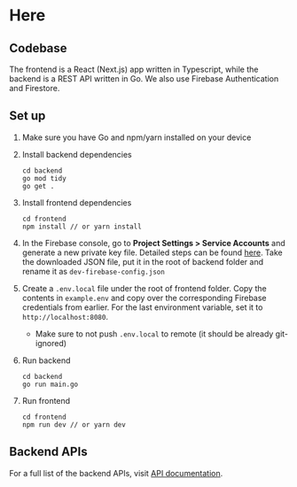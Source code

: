 # Here

## Codebase

The frontend is a React (Next.js) app written in Typescript, while the backend is a REST API written in Go. We also use Firebase Authentication and Firestore.

## Set up
1. Make sure you have Go and npm/yarn installed on your device
2. Install backend dependencies
    ```
    cd backend
    go mod tidy
    go get .
    ```
3. Install frontend dependencies
    ```
    cd frontend
    npm install // or yarn install
    ```


4. In the Firebase console, go to **Project Settings > Service Accounts** and generate a new private key file. Detailed steps can be found [here](https://firebase.google.com/docs/admin/setup#initialize-sdk). Take the downloaded JSON file, put it in the root of backend folder and rename it as `dev-firebase-config.json`

5. Create a `.env.local` file under the root of frontend folder. Copy the contents in `example.env` and copy over the corresponding Firebase credentials from earlier. For the last environment variable, set it to `http://localhost:8080`.

    - Make sure to not push `.env.local` to remote (it should be already git-ignored) 

6. Run backend
    ```
    cd backend
    go run main.go
    ```
7. Run frontend
    ```
    cd frontend
    npm run dev // or yarn dev
    ```

## Backend APIs
For a full list of the backend APIs, visit [API documentation](./API.md).

